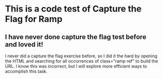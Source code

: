 # This is a code test of Capture the Flag for Ramp

## I have never done capture the flag test before and loved it! 

I never did a capture the flag exercise before, so I did it the hard by 
opening the HTML and searching for all occurrences of class="ramp ref"
to build the URL. I know this was incorrect, but I will explore
more efficient ways to accomplish this task.